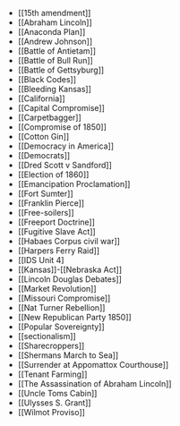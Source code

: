 - [[15th amendment]]
- [[Abraham Lincoln]]
- [[Anaconda Plan]]
- [[Andrew Johnson]]
- [[Battle of Antietam]]
- [[Battle of Bull Run]]
- [[Battle of Gettsyburg]]
- [[Black Codes]]
- [[Bleeding Kansas]]
- [[California]]
- [[Capital Compromise]]
- [[Carpetbagger]]
- [[Compromise of 1850]]
- [[Cotton Gin]]
- [[Democracy in America]]
- [[Democrats]]
- [[Dred Scott v Sandford]]
- [[Election of 1860]]
- [[Emancipation Proclamation]]
- [[Fort Sumter]]
- [[Franklin Pierce]]
- [[Free-soilers]]
- [[Freeport Doctrine]]
- [[Fugitive Slave Act]]
- [[Habaes Corpus civil war]]
- [[Harpers Ferry Raid]]
- [[IDS Unit 4]
- [[Kansas]]-[[Nebraska Act]]
- [[Lincoln Douglas Debates]]
- [[Market Revolution]]
- [[Missouri Compromise]]
- [[Nat Turner Rebellion]]
- [[New Republican Party 1850]]
- [[Popular Sovereignty]]
- [[sectionalism]]
- [[Sharecroppers]]
- [[Shermans March to Sea]]
- [[Surrender at Appomattox Courthouse]]
- [[Tenant Farming]]
- [[The Assassination of Abraham Lincoln]]
- [[Uncle Toms Cabin]]
- [[Ulysses S. Grant]]
- [[Wilmot Proviso]]
